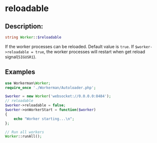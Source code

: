 # reloadable
## Description:
```php
string Worker::$reloadable
```

If the worker processes can be reloaded. Default value is ```true```. If ```$worker->reloadable = true```, the worker processes will restart when get reload signal(```SIGUSR1```).


## Examples

```php
use Workerman\Worker;
require_once './Workerman/Autoloader.php';

$worker = new Worker('websocket://0.0.0.0:8484');
// reloadable
$worker->reloadable = false;
$worker->onWorkerStart = function($worker)
{
    echo "Worker starting...\n";
};

// Run all workers
Worker::runAll();
```

